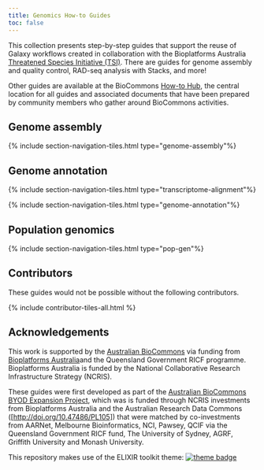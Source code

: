 ```yaml
---
title: Genomics How-to Guides
toc: false
---
```


This collection presents step-by-step guides that support the reuse of Galaxy workflows created in collaboration with the Bioplatforms Australia [Threatened Species Initiative (TSI)](https://threatenedspeciesinitiative.com/). There are guides for genome assembly and quality control, RAD-seq analysis with Stacks, and more!

Other guides are available at the BioCommons [How-to Hub](https://australianbiocommons.github.io/how-to-hub), the central location for all guides and associated documents that have been prepared by community members who gather around BioCommons activities.


## Genome assembly

{% include section-navigation-tiles.html type="genome-assembly"%}


## Genome annotation

{% include section-navigation-tiles.html type="transcriptome-alignment"%}

{% include section-navigation-tiles.html type="genome-annotation"%}


## Population genomics

{% include section-navigation-tiles.html type="pop-gen"%}



## Contributors

These guides would not be possible without the following contributors.

{% include contributor-tiles-all.html %}


## Acknowledgements

This work is supported by the [Australian BioCommons](https://www.biocommons.org.au/) via funding from [Bioplatforms Australia](https://bioplatforms.com/)and the Queensland Government RICF programme. Bioplatforms Australia is funded by the National Collaborative Research Infrastructure Strategy (NCRIS).

These guides were first developed as part of the [Australian BioCommons BYOD Expansion Project](https://www.biocommons.org.au/byo-data-platform-expansion), which was is funded through NCRIS investments from Bioplatforms Australia and the Australian Research Data Commons ([http://doi.org/10.47486/PL105]) that were matched by co-investments from AARNet, Melbourne Bioinformatics, NCI, Pawsey, QCIF via the Queensland Government RICF fund, The University of Sydney, AGRF, Griffith University and Monash University. 

This repository makes use of the ELIXIR toolkit theme: [![theme badge](https://img.shields.io/badge/ELIXIR%20toolkit%20theme-jekyll-blue?color=0d6efd)](https://github.com/ELIXIR-Belgium/elixir-toolkit-theme)

